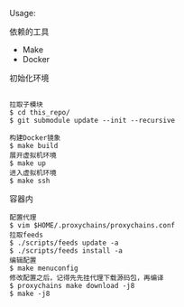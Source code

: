 Usage:

依赖的工具

- Make
- Docker

初始化环境

```

拉取子模块
$ cd this_repo/
$ git submodule update --init --recursive

构建Docker镜象
$ make build
展开虚拟机环境
$ make up
进入虚拟机环境
$ make ssh
```

容器内
```
配置代理
$ vim $HOME/.proxychains/proxychains.conf
拉取feeds
$ ./scripts/feeds update -a
$ ./scripts/feeds install -a
编辑配置
$ make menuconfig
修改配置之后，记得先先挂代理下载源码包，再编译
$ proxychains make download -j8
$ make -j8
```


